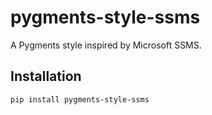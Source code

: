 # pygments-style-ssms
A Pygments style inspired by Microsoft SSMS.

## Installation
```pip install pygments-style-ssms```
